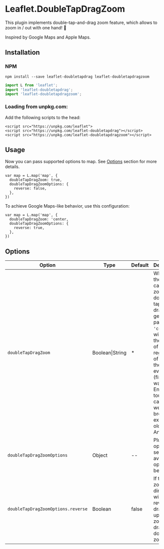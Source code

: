 # Leaflet.DoubleTapDragZoom

This plugin implements double-tap-and-drag zoom feature, which allows to zoom in / out with one hand! :tada:

Inspired by Google Maps and Apple Maps.

## Installation

### NPM

`npm install --save leaflet-doubletapdrag leaflet-doubletapdragzoom`

```js
import L from 'leaflet';
import 'leaflet-doubletapdrag';
import 'leaflet-doubletapdragzoom';
```

### Loading from unpkg.com:

Add the following scripts to the head:

```
<script src="https://unpkg.com/leaflet">
<script src="https://unpkg.com/leaflet-doubletapdrag"></script>
<script src="https://unpkg.com/leaflet-doubletapdragzoom"></script>
```

## Usage

Now you can pass supported options to map.
See [Options](#options) section for more details.

```
var map = L.map('map', {
  doubleTapDragZoom: true,
  doubleTapDragZoomOptions: {
    reverse: false,
  },
})
```

To achieve Google Maps-like behavior, use this configuration:
```
var map = L.map('map', {
  doubleTapDragZoom: 'center,
  doubleTapDragZoomOptions: {
    reverse: true,
  },
})
```

## Options

| Option |  Type | Default | Description |
| ------ | ----- | ------- | ----------- |
| `doubleTapDragZoom` | Boolean\|String | * | Whether the map can be zoomed by double-tap-and-drag gesture. If passed `'center'`, it will zoom to the center of the view regardless of where the touch event (finger) was. Enabled for touch-capable web browsers except for old Androids |
| `doubleTapDragZoomOptions` | Object | -- | Plugin options, see available options below |
| `doubleTapDragZoomOptions.reverse` | Boolean | false | If true, zoom drag direction will be reversed - dragging up will zoom out, dragging down will zoom in |